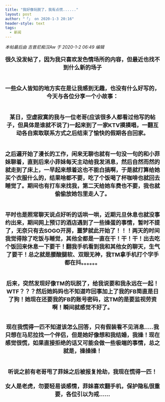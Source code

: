 ```yaml
---
title: "我好像玩脱了，我有点慌......"
layout: post
author: "「」 on 2020-1-3 20:16"
header-style: text
tags:
  - 新闻
---
```


<head></head>
<body>
 <i class="pstatus"> 本帖最后由 吉普尼痴汉Aw 于 2020-1-2 06:49 编辑 </i>
 <br> 
 <br> 
 <div align="center"> 
  <strong><font size="4">很久没发帖了，因为我只喜欢发色情场所的内容，但最近也找不到什么新的场子</font></strong> 
 </div> 
 <div align="center"> 
  <strong><font size="4"><br> </font></strong> 
 </div>
 <font size="4"><br> </font> 
 <div align="center"> 
  <strong><font size="4">一些众人皆知的地方实在是让我感到无趣，也没有什么好写的，今天与各位分享一个小故事：</font></strong> 
 </div> 
 <div align="center"> 
  <strong><font size="4"><br> </font></strong> 
 </div>
 <font size="4"><br> </font> 
 <div align="center"> 
  <strong><font size="4">某日，空虚寂寞的我与一位老哥(应该很多人都看过他写的帖子，但具体是谁就不说了)一起来到了一家KTV摸摸唱，一翻互动各自索取联系方式之后结束了愉快的假期各自回家。</font></strong> 
 </div> 
 <div align="center"> 
  <strong><font size="4"><br> </font></strong> 
 </div>
 <font size="4"><br> </font> 
 <div align="center"> 
  <strong><font size="4">之后遍开始了漫长的工作，闲来无聊也就有一句没一句的和小菲妹聊着，直到后来小菲妹每天主动给我发消息，然后自然而然的就走到了床上，一早起来想着这也不能白搞啊，于是就打算给她买个衣服什么的，结果啥都不要，吃了个饭喝了杯咖啡也就回去睡觉了。期间也有打车来找我，第二天给她车费也不要，我也就偷偷放她包里走人了。</font></strong> 
 </div> 
 <div align="center"> 
  <strong><font size="4"><br> </font></strong> 
 </div>
 <font size="4"><br> </font> 
 <div align="center"> 
  <font size="4"><strong>平时也是照常聊天说点好听的话哄一哄，近期元旦休息也就没事约出来，期间网上预订的酒店遇到了一些操蛋的事情，暂时不提了，无奈只有去SOGO开房，噩梦就此开始了！！！两天的时间我觉得除了吃饭与睡觉，其他全都是一直在干！干！干！</strong><strong>出去吃个饭回来休息一下要干！翻我手机看到我和其他女的聊天，生气了要干！总之就是腰酸腿软、双眼无神，我TM拿手机打个字手都在抖。。。。。。</strong></font> 
 </div> 
 <div align="center"> 
  <strong><font size="4"><br> </font></strong> 
 </div>
 <font size="4"><br> </font> 
 <div align="center"> 
  <strong><font size="4">后来，突然发现好像TM的玩脱了，给我说要和我永远在一起！WTF？？？然后她妈妈也不知道咋回事加上了我的FB简直是日了狗！她现在还要我的FB的账号密码，这TM的是要监视劳资啊！瞬间就感觉不好了。</font></strong> 
 </div>
 <font size="4"><br> </font>
 <br> 
 <div align="center"> 
  <strong><font size="4">现在我慌得一匹不知道该怎么回答，只有假装看不见消息.....我只想在马尼拉找一个伴侣，但是她好像想和我结婚，我操！现在感觉很慌，如果直接拒绝的话又可能会做一些极端的事情，总之就是，操操操！</font></strong> 
 </div> 
 <div align="center"> 
  <strong><font size="4"><br> </font></strong> 
 </div>
 <font size="4"><br> </font> 
 <div align="center"> 
  <strong><font size="4">听说之前有老哥甩了菲妹之后被报复抢劫，我现在慌得一匹！</font></strong> 
 </div>
 <font size="4"><br> </font> 
 <div align="center"> 
  <font size="4"><strong>女人是老虎，勿要轻易谈感情，菲妹喜欢翻手机，保护隐私很重要，</strong><strong>各位引以为戒......</strong></font> 
 </div>
 <font size="4"><br> </font>
 <br>
</body>


